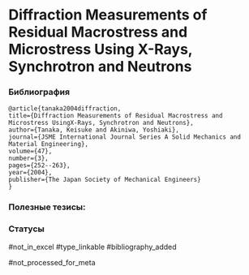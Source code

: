# Diffraction Measurements of Residual Macrostress and Microstress Using X-Rays, Synchrotron and Neutrons

### Библиография
```
@article{tanaka2004diffraction,
title={Diffraction Measurements of Residual Macrostress and Microstress UsingX-Rays, Synchrotron and Neutrons},
author={Tanaka, Keisuke and Akiniwa, Yoshiaki},
journal={JSME International Journal Series A Solid Mechanics and Material Engineering},
volume={47},
number={3},
pages={252--263},
year={2004},
publisher={The Japan Society of Mechanical Engineers}
}
```

### Полезные тезисы:

### Статусы
#not_in_excel 
#type_linkable 
#bibliography_added

#not_processed_for_meta
